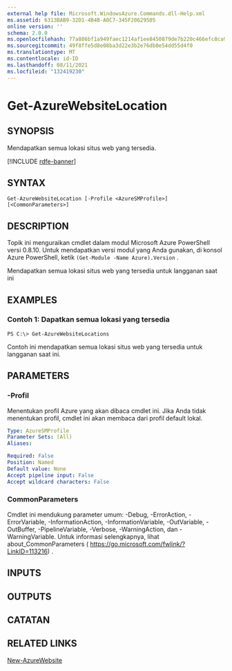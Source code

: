 ```yaml
---
external help file: Microsoft.WindowsAzure.Commands.dll-Help.xml
ms.assetid: 6313BAB9-32D1-4B4B-A0C7-345F20629505
online version: ''
schema: 2.0.0
ms.openlocfilehash: 77a886bf1a949faec1214af1ee8450879de7b220c466efc8ca9969c5230fcf41
ms.sourcegitcommit: 49f8ffe5d8e08ba3d22e3b2e76db0e54dd55d4f0
ms.translationtype: MT
ms.contentlocale: id-ID
ms.lasthandoff: 08/11/2021
ms.locfileid: "132419230"
---
```

# Get-AzureWebsiteLocation

## SYNOPSIS
Mendapatkan semua lokasi situs web yang tersedia.

[!INCLUDE [rdfe-banner](../../includes/rdfe-banner.md)]

## SYNTAX

```
Get-AzureWebsiteLocation [-Profile <AzureSMProfile>] [<CommonParameters>]
```

## DESCRIPTION
Topik ini menguraikan cmdlet dalam modul Microsoft Azure PowerShell versi 0.8.10.
Untuk mendapatkan versi modul yang Anda gunakan, di konsol Azure PowerShell, ketik `(Get-Module -Name Azure).Version` .

Mendapatkan semua lokasi situs web yang tersedia untuk langganan saat ini

## EXAMPLES

### Contoh 1: Dapatkan semua lokasi yang tersedia
```
PS C:\> Get-AzureWebsiteLocations
```

Contoh ini mendapatkan semua lokasi situs web yang tersedia untuk langganan saat ini.

## PARAMETERS

### -Profil
Menentukan profil Azure yang akan dibaca cmdlet ini.
Jika Anda tidak menentukan profil, cmdlet ini akan membaca dari profil default lokal.

```yaml
Type: AzureSMProfile
Parameter Sets: (All)
Aliases: 

Required: False
Position: Named
Default value: None
Accept pipeline input: False
Accept wildcard characters: False
```

### CommonParameters
Cmdlet ini mendukung parameter umum: -Debug, -ErrorAction, -ErrorVariable, -InformationAction, -InformationVariable, -OutVariable, -OutBuffer, -PipelineVariable, -Verbose, -WarningAction, dan -WarningVariable. Untuk informasi selengkapnya, lihat about_CommonParameters ( https://go.microsoft.com/fwlink/?LinkID=113216) .

## INPUTS

## OUTPUTS

## CATATAN

## RELATED LINKS

[New-AzureWebsite](./New-AzureWebsite.md)


